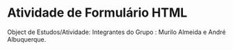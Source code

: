 # Atividade de Formulário HTML
Object de Estudos/Atividade: Integrantes do Grupo : Murilo Almeida e André Albuquerque.
